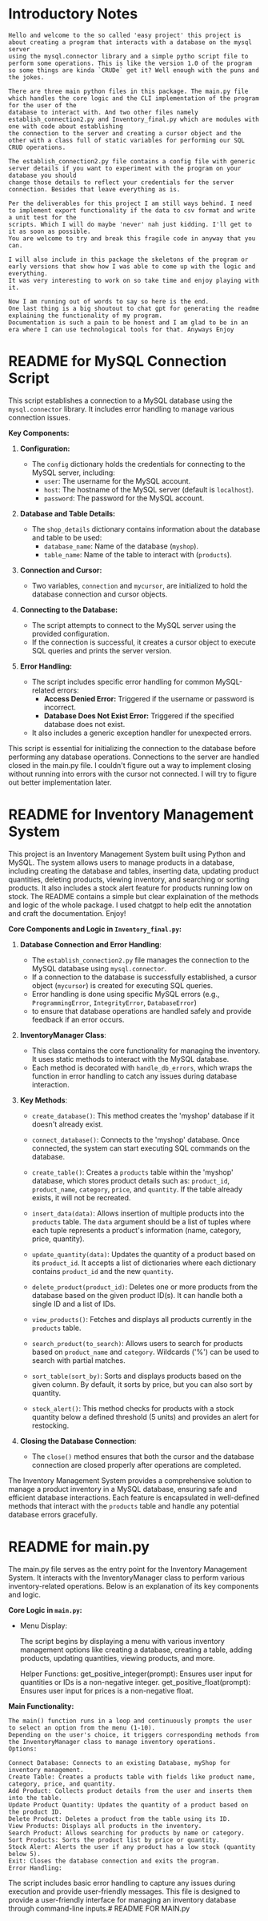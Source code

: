 # Introductory Notes
    Hello and welcome to the so called 'easy project' this project is about creating a program that interacts with a database on the mysql server
    using the mysql.connector library and a simple pytho script file to perform some operations. This is like the version 1.0 of the program
    so some things are kinda `CRUDe` get it? Well enough with the puns and the jokes.

    There are three main python files in this package. The main.py file which handles the core logic and the CLI implementation of the program for the user of the
    database to interact with. And two other files namely establish_connection2.py and Inventory_final.py which are modules with one with code about establishing
    the connection to the server and creating a cursor object and the other with a class full of static variables for performing our SQL CRUD operations. 

    The establish_connection2.py file contains a config file with generic server details if you want to experiment with the program on your database you should
    change those details to reflect your credentials for the server connection. Besides that leave everything as is.

    Per the deliverables for this project I am still ways behind. I need to implement export functionality if the data to csv format and write a unit test for the
    scripts. Which I will do maybe 'never' nah just kidding. I'll get to it as soon as possible. 
    You are welcome to try and break this fragile code in anyway that you can. 

    I will also include in this package the skeletons of the program or early versions that show how I was able to come up with the logic and everything.
    It was very interesting to work on so take time and enjoy playing with it. 

    Now I am running out of words to say so here is the end. 
    One last thing is a big shoutout to chat gpt for generating the readme explaining the functionality of my program.
    Documentation is such a pain to be honest and I am glad to be in an era where I can use technological tools for that. Anyways Enjoy

# README for MySQL Connection Script

This script establishes a connection to a MySQL database using the `mysql.connector` library. 
It includes error handling to manage various connection issues.

**Key Components:**

1. **Configuration:**
   - The `config` dictionary holds the credentials for connecting to the MySQL server, including:
     - `user`: The username for the MySQL account.
     - `host`: The hostname of the MySQL server (default is `localhost`).
     - `password`: The password for the MySQL account.

2. **Database and Table Details:**
   - The `shop_details` dictionary contains information about the database and table to be used:
     - `database_name`: Name of the database (`myshop`).
     - `table_name`: Name of the table to interact with (`products`).

3. **Connection and Cursor:**
   - Two variables, `connection` and `mycursor`, are initialized to hold the database connection and cursor objects.

4. **Connecting to the Database:**
   - The script attempts to connect to the MySQL server using the provided configuration. 
   - If the connection is successful, it creates a cursor object to execute SQL queries and prints the server version.

5. **Error Handling:**
   - The script includes specific error handling for common MySQL-related errors:
     - **Access Denied Error:** Triggered if the username or password is incorrect.
     - **Database Does Not Exist Error:** Triggered if the specified database does not exist.
   - It also includes a generic exception handler for unexpected errors.

This script is essential for initializing the connection to the database before performing any database operations. 
Connections to the server are handled closed in the main.py file. 
I couldn't figure out a way to implement closing without running into errors with the cursor not connected.
I will try to figure out better implementation later.

# README for Inventory Management System

This project is an Inventory Management System built using Python and MySQL. 
The system allows users to manage products in a database, including creating the database and tables, inserting data, updating product quantities, deleting
products, viewing inventory, and searching or sorting products. 
It also includes a stock alert feature for products running low on stock. The README contains a simple but clear explaination of 
the methods and logic of the whole package. I used chatgpt to help edit the annotation and craft the documentation. Enjoy!

**Core Components and Logic in `Inventory_final.py`:**

1. **Database Connection and Error Handling**:
   - The `establish_connection2.py` file manages the connection to the MySQL database using `mysql.connector`.
   - If a connection to the database is successfully established, a cursor object (`mycursor`) is created for executing SQL queries.
   - Error handling is done using specific MySQL errors (e.g., `ProgrammingError`, `IntegrityError`, `DatabaseError`)
   -  to ensure that database operations are handled safely and provide feedback if an error occurs.

2. **InventoryManager Class**:
   - This class contains the core functionality for managing the inventory. It uses static methods to interact with the MySQL database.
   - Each method is decorated with `handle_db_errors`, which wraps the function in error handling to catch any issues during database interaction.

3. **Key Methods**:

   - `create_database()`: This method creates the 'myshop' database if it doesn't already exist.
   
   - `connect_database()`: Connects to the 'myshop' database. Once connected, the system can start executing SQL commands on the database.

   - `create_table()`: Creates a `products` table within the 'myshop' database, which stores product details
     such as: `product_id`, `product_name`, `category`, `price`, and `quantity`. If the table already exists, it will not be recreated.

   - `insert_data(data)`: Allows insertion of multiple products into the `products` table.
     The `data` argument should be a list of tuples where each tuple represents a product's information (name, category, price, quantity).

   - `update_quantity(data)`: Updates the quantity of a product based on its `product_id`.
      It accepts a list of dictionaries where each dictionary contains `product_id` and the new `quantity`.

   - `delete_product(product_id)`: Deletes one or more products from the database based on the given product ID(s).
     It can handle both a single ID and a list of IDs.

   - `view_products()`: Fetches and displays all products currently in the `products` table.

   - `search_product(to_search)`: Allows users to search for products based on `product_name` and `category`.
      Wildcards ('%') can be used to search with partial matches.

   - `sort_table(sort_by)`: Sorts and displays products based on the given column.
     By default, it sorts by price, but you can also sort by quantity.

   - `stock_alert()`: This method checks for products with a stock quantity below a defined threshold (5 units) and provides an alert for restocking.

4. **Closing the Database Connection**:
   - The `close()` method ensures that both the cursor and the database connection are closed properly after operations are completed.

The Inventory Management System provides a comprehensive solution to manage a product inventory in a MySQL database, 
ensuring safe and efficient database interactions.
Each feature is encapsulated in well-defined methods that interact with the `products` table and handle any potential database errors gracefully.


# README for main.py
The main.py file serves as the entry point for the Inventory Management System. 
It interacts with the InventoryManager class to perform various inventory-related operations. 
Below is an explanation of its key components and logic.

**Core Logic in `main.py`:**

- Menu Display:

    The script begins by displaying a menu with various inventory management options like
      creating a database, creating a table, adding products, updating quantities, viewing products, and more.

  Helper Functions:
    get_positive_integer(prompt): Ensures user input for quantities or IDs is a non-negative integer.
    get_positive_float(prompt): Ensures user input for prices is a non-negative float.

**Main Functionality:**

    The main() function runs in a loop and continuously prompts the user to select an option from the menu (1-10).
    Depending on the user's choice, it triggers corresponding methods from the InventoryManager class to manage inventory operations.
    Options:

    Connect Database: Connects to an existing Database, myShop for inventory management.
    Create Table: Creates a products table with fields like product name, category, price, and quantity.
    Add Product: Collects product details from the user and inserts them into the table.
    Update Product Quantity: Updates the quantity of a product based on the product ID.
    Delete Product: Deletes a product from the table using its ID.
    View Products: Displays all products in the inventory.
    Search Product: Allows searching for products by name or category.
    Sort Products: Sorts the product list by price or quantity.
    Stock Alert: Alerts the user if any product has a low stock (quantity below 5).
    Exit: Closes the database connection and exits the program.
    Error Handling:

The script includes basic error handling to capture any issues during execution and provide user-friendly messages.
This file is designed to provide a user-friendly interface for managing an inventory database through command-line inputs.# README FOR MAIN.py

